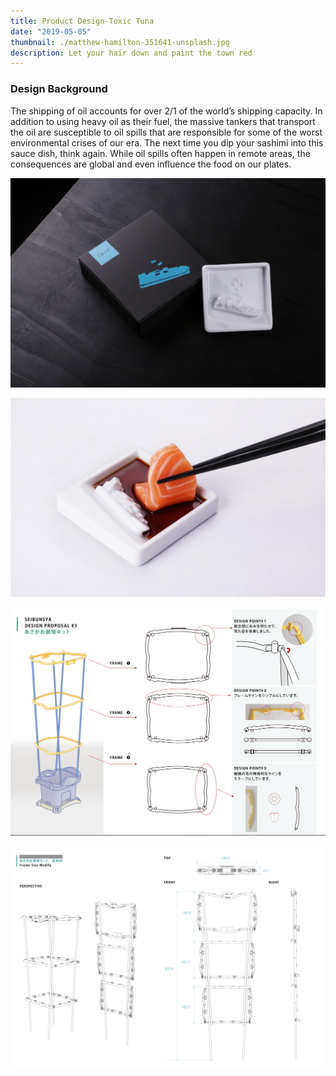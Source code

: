 ```yaml
---
title: Product Design-Toxic Tuna
date: "2019-05-05"
thumbnail: ./matthew-hamilton-351641-unsplash.jpg
description: Let your hair down and paint the town red
---
```

### Design Background

The shipping of oil accounts for over 2/1 of the world’s shipping capacity. In addition to using heavy oil as their fuel, the massive tankers that transport the oil are susceptible to oil spills that are
responsible for some of the worst environmental crises of our era. The next time you dip your sashimi into this sauce dish, think again. While oil spills often happen in remote areas, the consequences
are global and even influence the food on our plates.

![Clean lines](./clem-onojeghuo-207792-unsplash.jpg)

![Clean lines](./mitch-lensink-588486-unsplash.jpg)

![Clean lines](./ricardo-gomez-angel-180819-unsplash.jpg)

![Clean lines](./joanna-kosinska-254406-unsplash.jpg)